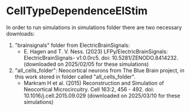 # CellTypeDependenceElStim

In order to run simulations in simulations folder there are two necessary downloads:
1. "brainsignals" folder from ElectricBrainSignals:
    - E. Hagen and T. V. Ness. (2023) LFPy/ElectricBrainSignals: ElectricBrainSignals-
v1.0.0rc5. doi: 10.5281/ZENODO.8414232. (downloaded on 2025/02/05 for these simulations)
2. "all_cells_folder": Neocortical neurons from The Blue Brain project, in this work stored in folder called "all_cells_folder".
    - Markram H et al. (2015) Reconstruction and Simulation of Neocortical Microcircuitry. Cell 163:2, 456 - 492. doi: 10.1016/j.cell.2015.09.029 (downloaded on 2025/03/10 for these simulations)
